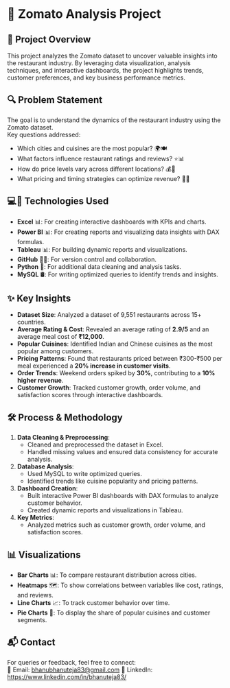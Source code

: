 # 🍴 Zomato Analysis Project  

## 📜 **Project Overview**  
This project analyzes the Zomato dataset to uncover valuable insights into the restaurant industry. 
By leveraging data visualization, analysis techniques, and interactive dashboards, 
the project highlights trends, customer preferences, and key business performance metrics.  

## 🔍 **Problem Statement**  
The goal is to understand the dynamics of the restaurant industry using the Zomato dataset.  
Key questions addressed:  
- Which cities and cuisines are the most popular? 🌍🍽️  
- What factors influence restaurant ratings and reviews? ⭐📊  
- How do price levels vary across different locations? 💰📍  
- What pricing and timing strategies can optimize revenue? 📅💸  

## 💻🔧 **Technologies Used**  
- **Excel** 📊: For creating interactive dashboards with KPIs and charts.  
- **Power BI** 📊: For creating reports and visualizing data insights with DAX formulas.  
- **Tableau** 📊: For building dynamic reports and visualizations.  
- **GitHub** 🧑‍💻: For version control and collaboration.  
- **Python** 🐍: For additional data cleaning and analysis tasks.  
- **MySQL** 🛢️: For writing optimized queries to identify trends and insights.  

## ✨ **Key Insights**  
- **Dataset Size**: Analyzed a dataset of 9,551 restaurants across 15+ countries.  
- **Average Rating & Cost**: Revealed an average rating of **2.9/5** and an average meal cost of **₹12,000**.  
- **Popular Cuisines**: Identified Indian and Chinese cuisines as the most popular among customers.  
- **Pricing Patterns**: Found that restaurants priced between ₹300-₹500 per meal experienced a **20% increase in customer visits**.  
- **Order Trends**: Weekend orders spiked by **30%**, contributing to a **10% higher revenue**.  
- **Customer Growth**: Tracked customer growth, order volume, and satisfaction scores through interactive dashboards.  

## 🛠️ **Process & Methodology**  
1. **Data Cleaning & Preprocessing**:  
   - Cleaned and preprocessed the dataset in Excel.  
   - Handled missing values and ensured data consistency for accurate analysis.  
2. **Database Analysis**:  
   - Used MySQL to write optimized queries.  
   - Identified trends like cuisine popularity and pricing patterns.  
3. **Dashboard Creation**:  
   - Built interactive Power BI dashboards with DAX formulas to analyze customer behavior.  
   - Created dynamic reports and visualizations in Tableau.  
4. **Key Metrics**:  
   - Analyzed metrics such as customer growth, order volume, and satisfaction scores.  

## 📊 **Visualizations**  
- **Bar Charts** 📊: To compare restaurant distribution across cities.  
- **Heatmaps** 🗺️: To show correlations between variables like cost, ratings, and reviews.  
- **Line Charts** 📈: To track customer behavior over time.  
- **Pie Charts** 🥧: To display the share of popular cuisines and customer segments.  

## 📬 **Contact**  
For queries or feedback, feel free to connect:  
📧 Email: bhanubhanuteja83@gmail.com 
💼 LinkedIn: https://www.linkedin.com/in/bhanuteja83/ 
